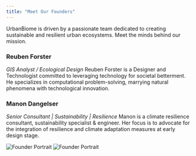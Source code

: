```yaml
---
title: "Meet Our Founders"
---
```

UrbanBiome is driven by a passionate team dedicated to creating sustainable and resilient urban ecosystems. Meet the minds behind our mission.

### Reuben Forster
*GIS Analyst / Ecological Design*
Reuben Forster is a Designer and Technologist committed to leveraging technology for societal betterment. He specializes in computational problem-solving, marrying natural phenomena with technological innovation.

### Manon Dangelser
*Senior Consultant | Sustainability | Resilience*
Manon is a climate resilience consultant, sustainability specialist & engineer. Her focus is to advocate for the integration of resilience and climate adaptation measures at early design stage.

![Founder Portrait](https://raw.githubusercontent.com/user-attachments/assets/b8398b11-a8d8-4444-9333-e99e29a8a3a3/reuben.png)
![Founder Portrait](https://raw.githubusercontent.com/user-attachments/assets/5c33857d-411a-4643-85e6-c3093952f143/mannon.png)